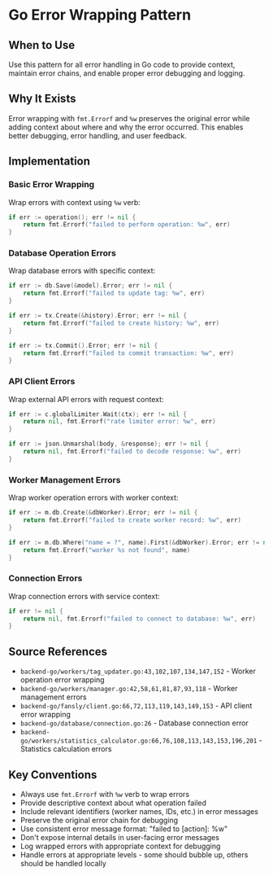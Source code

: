 # Go Error Wrapping Pattern

## When to Use
Use this pattern for all error handling in Go code to provide context, maintain error chains, and enable proper error debugging and logging.

## Why It Exists
Error wrapping with `fmt.Errorf` and `%w` preserves the original error while adding context about where and why the error occurred. This enables better debugging, error handling, and user feedback.

## Implementation

### Basic Error Wrapping
Wrap errors with context using `%w` verb:
```go
if err := operation(); err != nil {
    return fmt.Errorf("failed to perform operation: %w", err)
}
```

### Database Operation Errors
Wrap database errors with specific context:
```go
if err := db.Save(&model).Error; err != nil {
    return fmt.Errorf("failed to update tag: %w", err)
}

if err := tx.Create(&history).Error; err != nil {
    return fmt.Errorf("failed to create history: %w", err)
}

if err := tx.Commit().Error; err != nil {
    return fmt.Errorf("failed to commit transaction: %w", err)
}
```

### API Client Errors
Wrap external API errors with request context:
```go
if err := c.globalLimiter.Wait(ctx); err != nil {
    return nil, fmt.Errorf("rate limiter error: %w", err)
}

if err := json.Unmarshal(body, &response); err != nil {
    return nil, fmt.Errorf("failed to decode response: %w", err)
}
```

### Worker Management Errors
Wrap worker operation errors with worker context:
```go
if err := m.db.Create(&dbWorker).Error; err != nil {
    return fmt.Errorf("failed to create worker record: %w", err)
}

if err := m.db.Where("name = ?", name).First(&dbWorker).Error; err != nil {
    return fmt.Errorf("worker %s not found", name)
}
```

### Connection Errors
Wrap connection errors with service context:
```go
if err != nil {
    return nil, fmt.Errorf("failed to connect to database: %w", err)
}
```

## Source References
- `backend-go/workers/tag_updater.go:43,102,107,134,147,152` - Worker operation error wrapping
- `backend-go/workers/manager.go:42,58,61,81,87,93,118` - Worker management errors
- `backend-go/fansly/client.go:66,72,113,119,143,149,153` - API client error wrapping
- `backend-go/database/connection.go:26` - Database connection error
- `backend-go/workers/statistics_calculator.go:66,76,108,113,143,153,196,201` - Statistics calculation errors

## Key Conventions
- Always use `fmt.Errorf` with `%w` verb to wrap errors
- Provide descriptive context about what operation failed
- Include relevant identifiers (worker names, IDs, etc.) in error messages
- Preserve the original error chain for debugging
- Use consistent error message format: "failed to [action]: %w"
- Don't expose internal details in user-facing error messages
- Log wrapped errors with appropriate context for debugging
- Handle errors at appropriate levels - some should bubble up, others should be handled locally